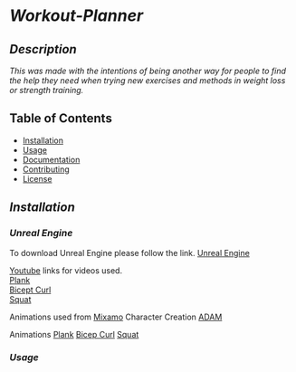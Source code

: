 # ***Workout-Planner***

## ***Description***

*This was made with the intentions of being another way for people to find the help they need when trying new exercises and methods in weight loss or strength training.*

## Table of Contents

- [Installation](#installation)
- [Usage](#usage)
- [Documentation](#documentation)
- [Contributing](#contributing)
- [License](#license)

## ***Installation***

### ***Unreal Engine***

To download Unreal Engine please follow the link.
[Unreal Engine](https://www.unrealengine.com/en-US/free-download/game-development-engine?utm_source=BingSearch&utm_medium=PaidSearch&utm_campaign=pr*UE_sp*UnrealEngine_an*Internal_ct*Google_cn*GameEngine-US_ta*Keywords_pl*LinkClicks_co*US&utm_id=1311718477789983&utm_term=game%20engine&utm_content=554622408&utm_creative=81982458167678)

[Youtube](https://www.youtube.com/) links for videos used.\
[Plank](https://youtu.be/xtnempgJM_U)\
[Bicept Curl](https://youtu.be/NrVe2ZAsSj8)\
[Squat](https://youtu.be/Z80l3gt0dNk)

Animations used from [Mixamo](https://www.mixamo.com/#/)
Character Creation
[ADAM](https://www.mixamo.com/#/?page=1&type=Character)

Animations
[Plank](https://www.mixamo.com/#/?page=1&query=Plank&type=Motion%2CMotionPack)
[Bicep Curl](https://www.mixamo.com/#/?page=1&query=Bicept+Curl&type=Motion%2CMotionPack)
[Squat](https://www.mixamo.com/#/?page=1&query=Squat&type=Motion%2CMotionPack) 
### ***Usage***

